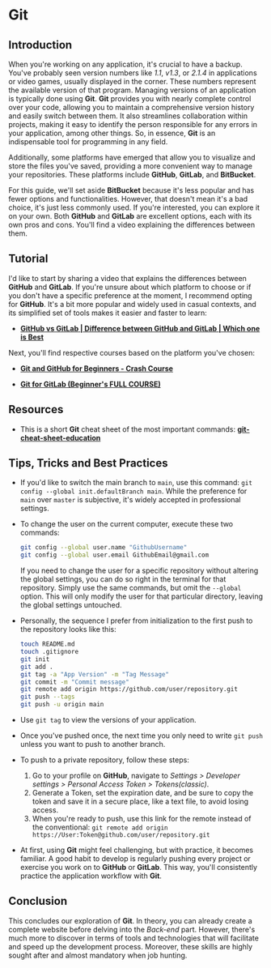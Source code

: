 # Git

## Introduction

When you're working on any application, it's crucial to have a backup. You've probably seen version numbers like _1.1_, _v1.3_, or _2.1.4_ in applications or video games, usually displayed in the corner. These numbers represent the available version of that program. Managing versions of an application is typically done using **Git**. **Git** provides you with nearly complete control over your code, allowing you to maintain a comprehensive version history and easily switch between them. It also streamlines collaboration within projects, making it easy to identify the person responsible for any errors in your application, among other things. So, in essence, **Git** is an indispensable tool for programming in any field.

Additionally, some platforms have emerged that allow you to visualize and store the files you've saved, providing a more convenient way to manage your repositories. These platforms include **GitHub**, **GitLab**, and **BitBucket**.

For this guide, we'll set aside **BitBucket** because it's less popular and has fewer options and functionalities. However, that doesn't mean it's a bad choice, it's just less commonly used. If you're interested, you can explore it on your own. Both **GitHub** and **GitLab** are excellent options, each with its own pros and cons. You'll find a video explaining the differences between them.

## Tutorial

I'd like to start by sharing a video that explains the differences between **GitHub** and **GitLab**. If you're unsure about which platform to choose or if you don't have a specific preference at the moment, I recommend opting for **GitHub**. It's a bit more popular and widely used in casual contexts, and its simplified set of tools makes it easier and faster to learn:

-   **[GitHub vs GitLab | Difference between GitHub and GitLab | Which one is Best](https://www.youtube.com/watch?v=IFy7avS0ZxU)**

Next, you'll find respective courses based on the platform you've chosen:

-   **[Git and GitHub for Beginners - Crash Course](https://www.youtube.com/watch?v=RGOj5yH7evk)**

-   **[Git for GitLab (Beginner's FULL COURSE)](https://www.youtube.com/watch?v=4lxvVj7wlZw)**

## Resources

-   This is a short **Git** cheat sheet of the most important commands: **[git-cheat-sheet-education](https://education.github.com/git-cheat-sheet-education.pdf)**

## Tips, Tricks and Best Practices

-   If you'd like to switch the main branch to `main`, use this command: `git config --global init.defaultBranch main`. While the preference for `main` over `master` is subjective, it's widely accepted in professional settings.

-   To change the user on the current computer, execute these two commands:

    ```bash
    git config --global user.name "GithubUsername"
    git config --global user.email GithubEmail@gmail.com
    ```

    If you need to change the user for a specific repository without altering the global settings, you can do so right in the terminal for that repository. Simply use the same commands, but omit the `--global` option. This will only modify the user for that particular directory, leaving the global settings untouched.

-   Personally, the sequence I prefer from initialization to the first push to the repository looks like this:

    ```bash
    touch README.md
    touch .gitignore
    git init
    git add .
    git tag -a "App Version" -m "Tag Message"
    git commit -m "Commit message"
    git remote add origin https://github.com/user/repository.git
    git push --tags
    git push -u origin main
    ```

-   Use `git tag` to view the versions of your application.

-   Once you've pushed once, the next time you only need to write `git push` unless you want to push to another branch.

-   To push to a private repository, follow these steps:

    1. Go to your profile on **GitHub**, navigate to _Settings > Developer settings > Personal Access Token > Tokens(classic)_.
    2. Generate a Token, set the expiration date, and be sure to copy the token and save it in a secure place, like a text file, to avoid losing access.
    3. When you're ready to push, use this link for the remote instead of the conventional: `git remote add origin https://User:Token@github.com/user/repository.git`

-   At first, using **Git** might feel challenging, but with practice, it becomes familiar. A good habit to develop is regularly pushing every project or exercise you work on to **GitHub** or **GitLab**. This way, you'll consistently practice the application workflow with **Git**.

## Conclusion

This concludes our exploration of **Git**. In theory, you can already create a complete website before delving into the _Back-end_ part. However, there's much more to discover in terms of tools and technologies that will facilitate and speed up the development process. Moreover, these skills are highly sought after and almost mandatory when job hunting.
